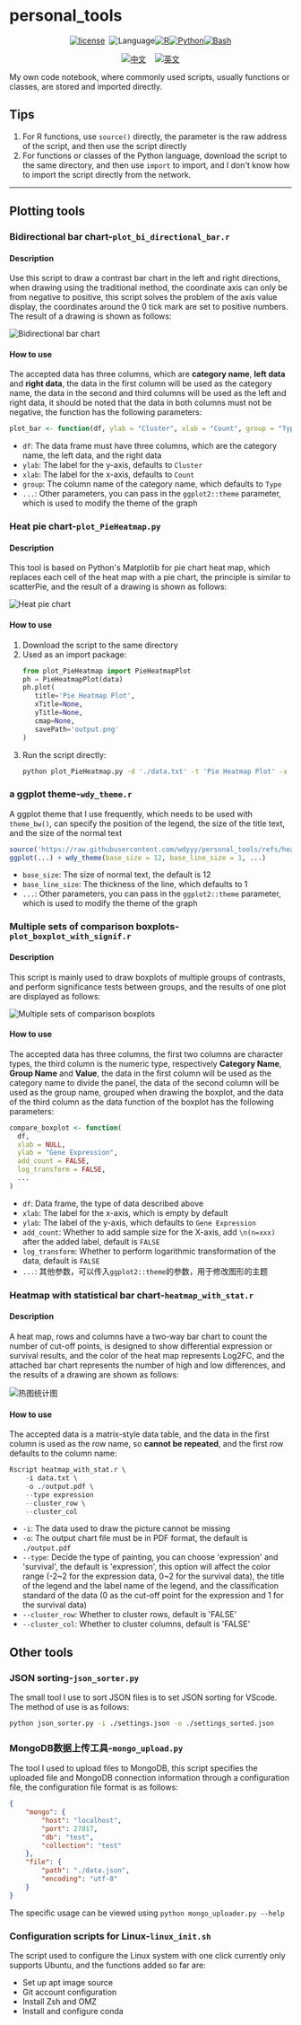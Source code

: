 # personal_tools

<div align="center">

[![license](https://img.shields.io/badge/lisense-GPL--3.0-brightgreen??style=flat-square)](https://github.com/wdyyy/personal_tools/blob/master/LICENSE)&nbsp;&nbsp;![Language](https://img.shields.io/badge/Language-gray)[![R](https://img.shields.io/badge/R-green)](https://cran.r-project.org/)[![Python](https://img.shields.io/badge/Python-blue)](https://www.python.org/)[![Bash](https://img.shields.io/badge/Bash-orange)](https://www.gnu.org/software/bash/)

[![中文](https://img.shields.io/badge/中文-blue?style=for-the-badge)](https://github.com/wdyyy/personal_tools/blob/master/README.md)&nbsp;&nbsp;&nbsp;&nbsp;[![英文](https://img.shields.io/badge/English-blue?style=for-the-badge)](https://github.com/wdyyy/personal_tools/blob/master/README.en.md)

</div>

My own code notebook, where commonly used scripts, usually functions or classes, are stored and imported directly.

## Tips

1. For R functions, use `source()` directly, the parameter is the raw address of the script, and then use the script directly
2. For functions or classes of the Python language, download the script to the same directory, and then use `import` to import, and I don't know how to import the script directly from the network.

---

## Plotting tools

### Bidirectional bar chart-`plot_bi_directional_bar.r`

#### Description

Use this script to draw a contrast bar chart in the left and right directions, when drawing using the traditional method, the coordinate axis can only be from negative to positive, this script solves the problem of the axis value display, the coordinates around the 0 tick mark are set to positive numbers. The result of a drawing is shown as follows:


![Bidirectional bar chart](https://github.com/wdyyy/personal_tools/raw/master/assets/bi_bar_example.png)

#### How to use

The accepted data has three columns, which are **category name**, **left data** and **right data**, the data in the first column will be used as the category name, the data in the second and third columns will be used as the left and right data, it should be noted that the data in both columns must not be negative, the function has the following parameters:

```r
plot_bar <- function(df, ylab = "Cluster", xlab = "Count", group = "Type", ...)
```

- `df`: The data frame must have three columns, which are the category name, the left data, and the right data
- `ylab`: The label for the y-axis, defaults to `Cluster`
- `xlab`: The label for the x-axis, defaults to `Count`
- `group`: The column name of the category name, which defaults to `Type`
- `...`: Other parameters, you can pass in the `ggplot2::theme` parameter, which is used to modify the theme of the graph

### Heat pie chart-`plot_PieHeatmap.py`

#### Description

This tool is based on Python's Matplotlib for pie chart heat map, which replaces each cell of the heat map with a pie chart, the principle is similar to scatterPie, and the result of a drawing is shown as follows:

![Heat pie chart](https://github.com/wdyyy/personal_tools/raw/master/assets/pie_heatmap_example.png)

#### How to use

1. Download the script to the same directory
2. Used as an import package:
   ```python
   from plot_PieHeatmap import PieHeatmapPlot
   ph = PieHeatmapPlot(data)
   ph.plot(
      title='Pie Heatmap Plot',
      xTitle=None,
      yTitle=None,
      cmap=None,
      savePath='output.png'
   )
   ```
3. Run the script directly:
   ```bash
   python plot_PieHeatmap.py -d './data.txt' -t 'Pie Heatmap Plot' -x 'X' -y 'Y' -o './output.png'
   ```

### a ggplot theme-`wdy_theme.r`

A ggplot theme that I use frequently, which needs to be used with `theme_bw()`, can specify the position of the legend, the size of the title text, and the size of the normal text


```r
source('https://raw.githubusercontent.com/wdyyy/personal_tools/refs/heads/master/plot_tools/wdy_theme.r')
ggplot(...) + wdy_theme(base_size = 12, base_line_size = 1, ...)
```

- `base_size`: The size of normal text, the default is 12
- `base_line_size`: The thickness of the line, which defaults to 1
- `...`: Other parameters, you can pass in the `ggplot2::theme` parameter, which is used to modify the theme of the graph

### Multiple sets of comparison boxplots-`plot_boxplot_with_signif.r`

#### Description

This script is mainly used to draw boxplots of multiple groups of contrasts, and perform significance tests between groups, and the results of one plot are displayed as follows:

![Multiple sets of comparison boxplots](https://github.com/wdyyy/personal_tools/raw/master/assets/mult-group_boxplot.png)

#### How to use

The accepted data has three columns, the first two columns are character types, the third column is the numeric type, respectively **Category Name**, **Group Name** and **Value**, the data in the first column will be used as the category name to divide the panel, the data of the second column will be used as the group name, grouped when drawing the boxplot, and the data of the third column as the data function of the boxplot has the following parameters:

```r
compare_boxplot <- function(
  df,
  xlab = NULL,
  ylab = "Gene Expression",
  add_count = FALSE,
  log_transform = FALSE,
  ...
)
```

- `df`: Data frame, the type of data described above
- `xlab`: The label for the x-axis, which is empty by default
- `ylab`: The label of the y-axis, which defaults to `Gene Expression`
- `add_count`: Whether to add sample size for the X-axis, add `\n(n=xxx)` after the added label, default is `FALSE`
- `log_transform`: Whether to perform logarithmic transformation of the data, default is `FALSE`
- `...`: 其他参数，可以传入`ggplot2::theme`的参数，用于修改图形的主题

### Heatmap with statistical bar chart-`heatmap_with_stat.r`

#### Description

A heat map, rows and columns have a two-way bar chart to count the number of cut-off points, is designed to show differential expression or survival results, and the color of the heat map represents Log2FC, and the attached bar chart represents the number of high and low differences, and the results of a drawing are shown as follows:

![热图统计图](https://github.com/wdyyy/personal_tools/raw/master/assets/heatmap_with_stat.png)

#### How to use

The accepted data is a matrix-style data table, and the data in the first column is used as the row name, so **cannot be repeated**, and the first row defaults to the column name:

```r
Rscript heatmap_with_stat.r \
    -i data.txt \
    -o ./output.pdf \
    --type expression
    --cluster_row \
    --cluster_col
```

- `-i`: The data used to draw the picture cannot be missing
- `-o`: The output chart file must be in PDF format, the default is `./output.pdf`
- `--type`: Decide the type of painting, you can choose 'expression' and 'survival', the default is 'expression', this option will affect the color range (-2~2 for the expression data, 0~2 for the survival data), the title of the legend and the label name of the legend, and the classification standard of the data (0 as the cut-off point for the expression and 1 for the survival data)
- `--cluster_row`: Whether to cluster rows, default is 'FALSE'
- `--cluster_col`: Whether to cluster columns, default is 'FALSE'

## Other tools

### JSON sorting-`json_sorter.py`

The small tool I use to sort JSON files is to set JSON sorting for VScode. The method of use is as follows:

```bash
python json_sorter.py -i ./settings.json -o ./settings_sorted.json
```

### MongoDB数据上传工具-`mongo_upload.py`

The tool I used to upload files to MongoDB, this script specifies the uploaded file and MongoDB connection information through a configuration file, the configuration file format is as follows:

```json
{
    "mongo": {
        "host": "localhost",
        "port": 27017,
        "db": "test",
        "collection": "test"
    },
    "file": {
        "path": "./data.json",
        "encoding": "utf-8"
    }
}
```

The specific usage can be viewed using `python mongo_uploader.py --help`


### Configuration scripts for Linux-`linux_init.sh`

The script used to configure the Linux system with one click currently only supports Ubuntu, and the functions added so far are:

- Set up apt image source
- Git account configuration
- Install Zsh and OMZ
- Install and configure conda
